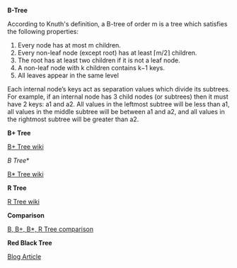 **B-Tree**

According to Knuth's definition, a B-tree of order m is a tree which satisfies the following properties:

1. Every node has at most m children.
2. Every non-leaf node (except root) has at least ⌈m/2⌉ children.
3. The root has at least two children if it is not a leaf node.
4. A non-leaf node with k children contains k−1 keys.
5. All leaves appear in the same level

Each internal node’s keys act as separation values which divide its subtrees. For example, if an internal node has 3 child nodes (or subtrees) then it must have 2 keys: a1 and a2. All values in the leftmost subtree will be less than a1, all values in the middle subtree will be between a1 and a2, and all values in the rightmost subtree will be greater than a2.

**B+ Tree**

[B+ Tree wiki](https://en.wikipedia.org/wiki/B%2B_tree)

**B* Tree**

[B* Tree wiki](https://www.quora.com/What-are-B*trees)

**R Tree**

[R Tree wiki](https://en.wikipedia.org/wiki/R-tree)

**Comparison**

[B, B+, B*, R Tree comparison](http://blog.csdn.net/v_JULY_v/article/details/6530142)

**Red Black Tree**

[Blog Article](http://blog.csdn.net/v_july_v/article/details/6124989)
